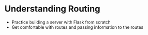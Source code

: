 # Understanding Routing

- Practice building a server with Flask from scratch
- Get comfortable with routes and passing information to the routes